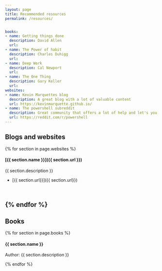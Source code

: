 ```yaml
---
layout: page
title: Recommended resources
permalink: /resources/


books:
- name: Getting things done
  description: David Allen
  url:
- name: The Power of habit
  description: Charles Duhigg
  url:
- name: Deep Work
  description: Cal Newport
  url:
- name: The One Thing
  description: Gary Keller
  url:
websites:
- name: Kevin Marquettes blog
  description: A great blog with a lot of valuable content      
  url: https://kevinmarquette.github.io/
- name: The powershell subreddit
  description: Great community that offers a lot of help and let's you stay on top of what's new in Powershell.
  url: https://reddit.com/r/powershell
---    
```


## Blogs and websites
{% for section in page.websites %}
#### [{{ section.name }}]({{ section.url }})

{{ section.description }} 
* [{{ section.url}}]({{ section.url}})

<br />

{% endfor %}
---  
## Books
{% for section in page.books %}


#### {{ section.name }}

Author: {{ section.description }}




{% endfor %}
